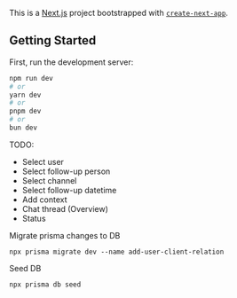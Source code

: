 This is a [Next.js](https://nextjs.org) project bootstrapped with [`create-next-app`](https://nextjs.org/docs/app/api-reference/cli/create-next-app).

## Getting Started

First, run the development server:

```bash
npm run dev
# or
yarn dev
# or
pnpm dev
# or
bun dev
```

TODO:
- Select user
- Select follow-up person
- Select channel
- Select follow-up datetime
- Add context
- Chat thread (Overview)
- Status


Migrate prisma changes to DB

```
npx prisma migrate dev --name add-user-client-relation
```

Seed DB
```
npx prisma db seed
```